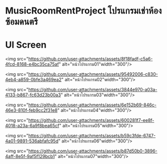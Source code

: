 # MusicRoomRentProject โปรแกรมเช่าห้องซ้อมดนตรี


# UI Screen

<img src="https://github.com/user-attachments/assets/8f18fadf-c5a6-4fcd-8168-e4bc35ca75af" alt="หน้าโปรแกรม01"width="300"/>

<img src="https://github.com/user-attachments/assets/95492006-c830-4eb4-a859-0bfe3a469ea2" alt="หน้าโปรแกรม02"width="300"/>

<img src="https://github.com/user-attachments/assets/3844e970-a03a-4133-b867-fc63d23b00a3" alt="หน้าโปรแกรม03"width="300"/>

<img src="https://github.com/user-attachments/assets/6e152b69-846c-46e3-810f-feb9cc2f31e8" alt="หน้าโปรแกรม04"width="300"/>

<img src="https://github.com/user-attachments/assets/600281f7-ee8f-4018-a23a-6a9f8bea65cf" alt="หน้าโปรแกรม05"width="300"/>

<img src="https://github.com/user-attachments/assets/b59c3fde-6747-4a01-9891-536abfafc95d" alt="หน้าโปรแกรม06"width="300"/>

<img src="https://github.com/user-attachments/assets/b87d50b0-3896-4aff-8e5f-9af5f129bcb1" alt="หน้าโปรแกรม07"width="300"/>


